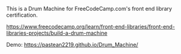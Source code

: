 This is a Drum Machine for FreeCodeCamp.com's front end library certification.

https://www.freecodecamp.org/learn/front-end-libraries/front-end-libraries-projects/build-a-drum-machine


Demo: https://pastean2219.github.io/Drum_Machine/
